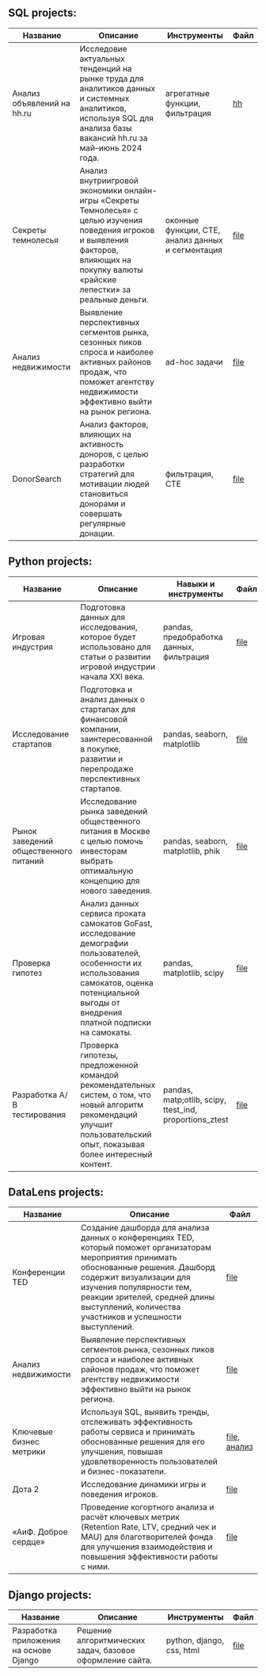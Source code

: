 ## SQL projects:

| Название | Описание | Инструменты | Файл |
|-------------|-------------|-------------|-------------|
| Анализ объявлений на hh.ru | Исследовие актуальных тенденций на рынке труда для аналитиков данных и системных аналитиков, используя SQL для анализа базы вакансий hh.ru за май–июнь 2024 года. | агрегатные функции, фильтрация | [hh](https://github.com/Diana-Lapteva/sqlprojects/blob/main/1.%20hh.sql) |
| Секреты темнолесья | Анализ внутриигровой экономики онлайн-игры «Секреты Темнолесья» с целью изучения поведения игроков и выявления факторов, влияющих на покупку валюты «райские лепестки» за реальные деньги. | оконные функции, CTE, анализ данных и сегментация | [file](https://github.com/Diana-Lapteva/sqlprojects/blob/main/2.1.%20%D0%9F%D1%80%D0%BE%D0%B5%D0%BA%D1%82%20%C2%AB%D0%A1%D0%B5%D0%BA%D1%80%D0%B5%D1%82%D1%8B%20%D0%A2%D1%91%D0%BC%D0%BD%D0%BE%D0%BB%D0%B5%D1%81%D1%8C%D1%8F%C2%BB.sql) |
| Анализ недвижимости | Выявление перспективных сегментов рынка, сезонных пиков спроса и наиболее активных районов продаж, что поможет агентству недвижимости эффективно выйти на рынок региона. | ad-hoc задачи  | [file](https://github.com/Diana-Lapteva/sqlprojects/blob/main/3.1.%20%D0%90%D0%BD%D0%B0%D0%BB%D0%B8%D0%B7%20%D0%BD%D0%B5%D0%B4%D0%B2%D0%B8%D0%B6%D0%B8%D0%BC%D0%BE%D1%81%D1%82%D0%B8.sql) |
| DonorSearch | Анализ факторов, влияющих на активность доноров, с целью разработки стратегий для мотивации людей становиться донорами и совершать регулярные донации. | фильтрация, CTE | [file](https://github.com/Diana-Lapteva/sqlprojects/blob/main/4.%20DonorSearch.sql) |

## Python projects:

| Название | Описание | Навыки и инструменты | Файл |
|-------------|-------------|-------------|-------------|
| Игровая индустрия | Подготовка данных для исследования, которое будет использовано для статьи о развитии игровой индустрии начала XXI века. | pandas, предобработка данных, фильтрация | [file](https://github.com/Diana-Lapteva/pythonprojects/blob/main/1.%20%D0%98%D0%B3%D1%80%D0%BE%D0%B2%D0%B0%D1%8F%20%D0%B8%D0%BD%D0%B4%D1%83%D1%81%D1%82%D1%80%D0%B8%D1%8F.ipynb) |
| Исследование стартапов | Подготовка и анализ данных о стартапах для финансовой компании, заинтересованной в покупке, развитии и перепродаже перспективных стартапов. | pandas, seaborn, matplotlib | [file](https://github.com/Diana-Lapteva/pythonprojects/blob/main/2.%20%D0%98%D1%81%D1%81%D0%BB%D0%B5%D0%B4%D0%BE%D0%B2%D0%B0%D0%BD%D0%B8%D0%B5%20%D1%81%D1%82%D0%B0%D1%80%D1%82%D0%B0%D0%BF%D0%BE%D0%B2.ipynb) |
| Рынок заведений общественного питаний | Исследование рынка заведений общественного питания в Москве с целью помочь инвесторам выбрать оптимальную концепцию для нового заведения. | pandas, seaborn, matplotlib, phik | [file](https://github.com/Diana-Lapteva/pythonprojects/blob/main/3.%20%D0%A0%D1%8B%D0%BD%D0%BE%D0%BA%20%D0%B7%D0%B0%D0%B2%D0%B5%D0%B4%D0%B5%D0%BD%D0%B8%D0%B9%20%D0%BE%D0%B1%D1%89%D0%B5%D1%81%D1%82%D0%B2%D0%B5%D0%BD%D0%BD%D0%BE%D0%B3%D0%BE%20%D0%BF%D0%B8%D1%82%D0%B0%D0%BD%D0%B8%D1%8F.ipynb) |
| Проверка гипотез | Анализ данных сервиса проката самокатов GoFast, исследование демографии пользователей, особенности их использования самокатов, оценка потенциальной выгоды от внедрения платной подписки на самокаты. | pandas, matplotlib, scipy | [file](https://github.com/Diana-Lapteva/pythonprojects/blob/main/4.%20%D0%9F%D1%80%D0%BE%D0%B2%D0%B5%D1%80%D0%BA%D0%B0%20%D0%B3%D0%B8%D0%BF%D0%BE%D1%82%D0%B5%D0%B7%20%D0%B2%20%D0%B1%D0%B8%D0%B7%D0%BD%D0%B5%D1%81%D0%B5.ipynb) |
| Разработка А/В тестирования | Проверка гипотезы, предложенной командой рекомендательных систем, о том, что новый алгоритм рекомендаций улучшит пользовательский опыт, показывая более интересный контент. | pandas, matp;otlib, scipy, ttest_ind, proportions_ztest | [file](https://github.com/Diana-Lapteva/pythonprojects/blob/main/5.%20%D0%A0%D0%B0%D0%B7%D1%80%D0%B0%D0%B1%D0%BE%D1%82%D0%BA%D0%B0%20AB%20%D1%82%D0%B5%D1%81%D1%82%D0%B8%D1%80%D0%BE%D0%B2%D0%B0%D0%BD%D0%B8%D1%8F%20%D0%B8%20%D0%B0%D0%BD%D0%B0%D0%BB%D0%B8%D0%B7%20%D1%80%D0%B5%D0%B7%D1%83%D0%BB%D1%8C%D1%82%D0%B0%D1%82%D0%BE%D0%B2.ipynb) |

## DataLens projects:

| Название | Описание | Файл |
|-------------|-------------|-------------|
| Конференции TED | Создание дашборда для анализа данных о конференциях TED, который поможет организаторам мероприятия принимать обоснованные решения. Дашборд содержит визуализации для изучения популярности тем, реакции зрителей, средней длины выступлений, количества участников и успешности выступлений. | [file](https://datalens.yandex/pyzo2yaryp4gc) |
| Анализ недвижимости | Выявление перспективных сегментов рынка, сезонных пиков спроса и наиболее активных районов продаж, что поможет агентству недвижимости эффективно выйти на рынок региона. | [file](https://datalens.yandex/bnraac1qqwdoy?tab=aW) |
| Ключевые бизнес метрики | Используя SQL, выявить тренды, отслеживать эффективность работы сервиса и принимать обоснованные решения для его улучшения, повышая удовлетворенность пользователей и бизнес-показатели. | [file](https://datalens.yandex/g8hok977mri02), [анализ](https://docs.yandex.ru/docs/view?url=ya-disk-public%3A%2F%2F5lD8Ou24DtFX%2FMRpkHH6ck7xLyUkxtYVPbFJs7fYQOetBfcESblmQbhX2rwMUrNFq%2FJ6bpmRyOJonT3VoXnDag%3D%3D&name=%D0%90%D0%BD%D0%B0%D0%BB%D0%B8%D0%B7%20%D0%BA%D0%BB%D1%8E%D1%87%D0%B5%D0%B2%D1%8B%D1%85%20%D0%B1%D0%B8%D0%B7%D0%BD%D0%B5%D1%81-%D0%BC%D0%B5%D1%82%D1%80%D0%B8%D0%BA.docx) |
| Дота 2 | Исследование динамики игры и поведения игроков. | [file](https://datalens.yandex/3hwnp8u1qor0q) |
| «АиФ. Доброе сердце» | Проведение когортного анализа и расчёт ключевых метрик (Retention Rate, LTV, средний чек и MAU) для благотворителей фонда для улучшения взаимодействия и повышения эффективности работы с ними. | [file](https://datalens.yandex/nofj9b6qrm7m9) |

## Django projects:

| Название | Описание | Инструменты | Файл |
|-------------|-------------|-------------|-------------|
| Разработка приложения на основе Django | Решение алгоритмических задач, базовое оформление сайта. | python, django, css, html | [file](https://github.com/Diana-Lapteva/djangoproject/tree/main/KR) |
